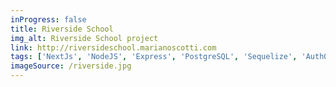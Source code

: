 ```yaml
---
inProgress: false
title: Riverside School
img_alt: Riverside School project
link: http://riversideschool.marianoscotti.com
tags: ['NextJs', 'NodeJS', 'Express', 'PostgreSQL', 'Sequelize', 'Auth0']
imageSource: /riverside.jpg
---
```


